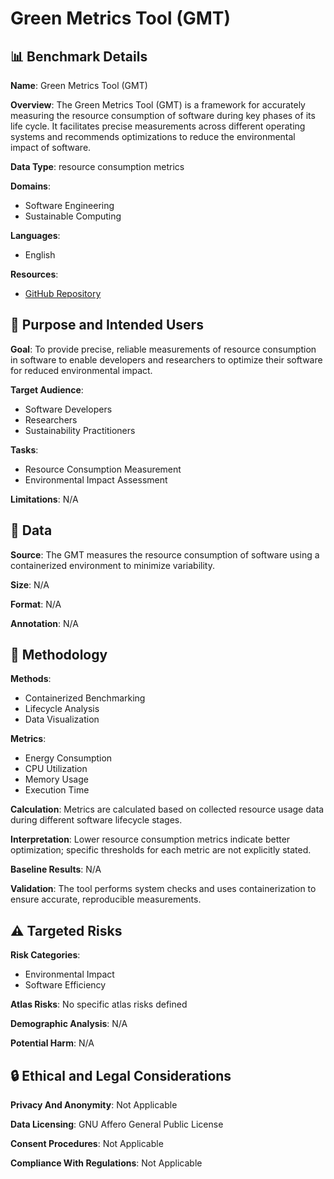 # Green Metrics Tool (GMT)

## 📊 Benchmark Details

**Name**: Green Metrics Tool (GMT)

**Overview**: The Green Metrics Tool (GMT) is a framework for accurately measuring the resource consumption of software during key phases of its life cycle. It facilitates precise measurements across different operating systems and recommends optimizations to reduce the environmental impact of software.

**Data Type**: resource consumption metrics

**Domains**:
- Software Engineering
- Sustainable Computing

**Languages**:
- English

**Resources**:
- [GitHub Repository](https://github.com/green-coding-solutions/green-metrics-tool)

## 🎯 Purpose and Intended Users

**Goal**: To provide precise, reliable measurements of resource consumption in software to enable developers and researchers to optimize their software for reduced environmental impact.

**Target Audience**:
- Software Developers
- Researchers
- Sustainability Practitioners

**Tasks**:
- Resource Consumption Measurement
- Environmental Impact Assessment

**Limitations**: N/A

## 💾 Data

**Source**: The GMT measures the resource consumption of software using a containerized environment to minimize variability.

**Size**: N/A

**Format**: N/A

**Annotation**: N/A

## 🔬 Methodology

**Methods**:
- Containerized Benchmarking
- Lifecycle Analysis
- Data Visualization

**Metrics**:
- Energy Consumption
- CPU Utilization
- Memory Usage
- Execution Time

**Calculation**: Metrics are calculated based on collected resource usage data during different software lifecycle stages.

**Interpretation**: Lower resource consumption metrics indicate better optimization; specific thresholds for each metric are not explicitly stated.

**Baseline Results**: N/A

**Validation**: The tool performs system checks and uses containerization to ensure accurate, reproducible measurements.

## ⚠️ Targeted Risks

**Risk Categories**:
- Environmental Impact
- Software Efficiency

**Atlas Risks**:
No specific atlas risks defined

**Demographic Analysis**: N/A

**Potential Harm**: N/A

## 🔒 Ethical and Legal Considerations

**Privacy And Anonymity**: Not Applicable

**Data Licensing**: GNU Affero General Public License

**Consent Procedures**: Not Applicable

**Compliance With Regulations**: Not Applicable
